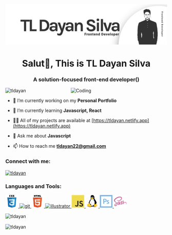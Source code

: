![Master Head](https://raw.githubusercontent.com/tldayan/tldayan/main/UVS9UPhLVbjL_1584_396.png)


<h1 align="center">Salut👋, This is TL Dayan Silva</h1>
<h3 align="center">A solution-focused front-end developer()</h3>
<img align="right" alt="Coding" width="300" src="https://cliply.co/wp-content/uploads/2019/06/371906220_TYPING_ON_LAPTOP_400px.gif">
<p align="left"> <img src="https://komarev.com/ghpvc/?username=tldayan&label=Profile%20views&color=000000&style=flat" alt="tldayan" /> </p>

- 🔭 I’m currently working on my **Personal Portfolio**

- 🌱 I’m currently learning **Javascript, React**

- 👨‍💻 All of my projects are available at [https://tldayan.netlify.app](https://tldayan.netlify.app)

- 💬 Ask me about **Javascript**

- 📫 How to reach me **tldayan22@gmail.com**

<h3 align="left">Connect with me:</h3>
<p align="left">
<a href="https://linkedin.com/in/tldayan" target="blank"><img align="center" src="https://raw.githubusercontent.com/rahuldkjain/github-profile-readme-generator/master/src/images/icons/Social/linked-in-alt.svg" alt="tldayan" height="30" width="40" /></a>
</p>

<h3 align="left">Languages and Tools:</h3>
<p align="left"> <a href="https://www.w3schools.com/css/" target="_blank" rel="noreferrer"> <img src="https://raw.githubusercontent.com/devicons/devicon/master/icons/css3/css3-original-wordmark.svg" alt="css3" width="40" height="40"/> </a> <a href="https://git-scm.com/" target="_blank" rel="noreferrer"> <img src="https://www.vectorlogo.zone/logos/git-scm/git-scm-icon.svg" alt="git" width="40" height="40"/> </a> <a href="https://www.w3.org/html/" target="_blank" rel="noreferrer"> <img src="https://raw.githubusercontent.com/devicons/devicon/master/icons/html5/html5-original-wordmark.svg" alt="html5" width="40" height="40"/> </a> <a href="https://www.adobe.com/in/products/illustrator.html" target="_blank" rel="noreferrer"> <img src="https://www.vectorlogo.zone/logos/adobe_illustrator/adobe_illustrator-icon.svg" alt="illustrator" width="40" height="40"/> </a> <a href="https://developer.mozilla.org/en-US/docs/Web/JavaScript" target="_blank" rel="noreferrer"> <img src="https://raw.githubusercontent.com/devicons/devicon/master/icons/javascript/javascript-original.svg" alt="javascript" width="40" height="40"/> </a> <a href="https://www.linux.org/" target="_blank" rel="noreferrer"> <img src="https://raw.githubusercontent.com/devicons/devicon/master/icons/linux/linux-original.svg" alt="linux" width="40" height="40"/> </a> <a href="https://www.photoshop.com/en" target="_blank" rel="noreferrer"> <img src="https://raw.githubusercontent.com/devicons/devicon/master/icons/photoshop/photoshop-line.svg" alt="photoshop" width="40" height="40"/> </a> <a href="https://sass-lang.com" target="_blank" rel="noreferrer"> <img src="https://raw.githubusercontent.com/devicons/devicon/master/icons/sass/sass-original.svg" alt="sass" width="40" height="40"/> </a> </p>

<p><img align="center" src="https://github-readme-stats.vercel.app/api/top-langs?username=tldayan&show_icons=true&theme=dark&locale=en&layout=compact" alt="tldayan" /></p>

<p><img align="center" src="https://github-readme-streak-stats.herokuapp.com/?user=tldayan&theme=dark" alt="tldayan" /></p>
